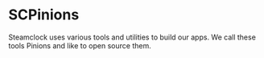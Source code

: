 SCPinions
=========

Steamclock uses various tools and utilities to build our apps. We call these tools Pinions and like to open source them.